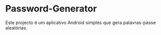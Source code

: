 # Password-Generator
Este projecto é um aplicativo Android simples que gera palavras-passe aleatórias. 
